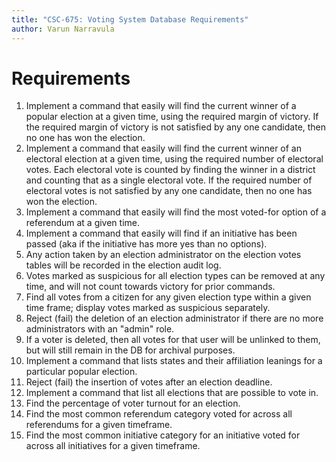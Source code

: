 ```yaml
---
title: "CSC-675: Voting System Database Requirements"
author: Varun Narravula
---
```


# Requirements

1. Implement a command that easily will find the current winner of a popular
   election at a given time, using the required margin of victory. If the
   required margin of victory is not satisfied by any one candidate, then no one
   has won the election.
2. Implement a command that easily will find the current winner of an electoral
   election at a given time, using the required number of electoral votes. Each
   electoral vote is counted by finding the winner in a district and counting
   that as a single electoral vote. If the required number of electoral votes is
   not satisfied by any one candidate, then no one has won the election.
3. Implement a command that easily will find the most voted-for option of a
   referendum at a given time.
4. Implement a command that easily will find if an initiative has been passed
   (aka if the initiative has more yes than no options).
5. Any action taken by an election administrator on the election votes tables
   will be recorded in the election audit log.
6. Votes marked as suspicious for all election types can be removed at any time,
   and will not count towards victory for prior commands.
7. Find all votes from a citizen for any given election type within a given time
   frame; display votes marked as suspicious separately.
8. Reject (fail) the deletion of an election administrator if there are no more
   administrators with an "admin" role.
9. If a voter is deleted, then all votes for that user will be unlinked to them,
   but will still remain in the DB for archival purposes.
10.   Implement a command that lists states and their affiliation leanings for a
      particular popular election.
11.   Reject (fail) the insertion of votes after an election deadline.
12.   Implement a command that list all elections that are possible to vote in.
13.   Find the percentage of voter turnout for an election.
14.   Find the most common referendum category voted for across all referendums
      for a given timeframe.
15.   Find the most common initiative category for an initiative voted for
      across all initiatives for a given timeframe.
